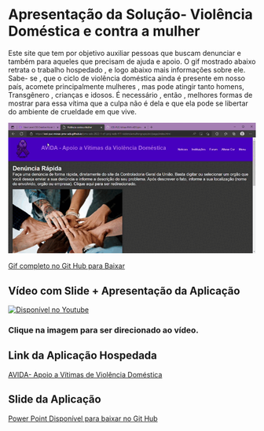 # Apresentação da Solução- Violência Doméstica e contra a mulher 

Este site que tem por objetivo auxiliar pessoas que buscam denunciar e também para aqueles que precisam de ajuda e apoio. O gif mostrado abaixo retrata o trabalho hospedado , e logo abaixo mais informações sobre ele. Sabe- se , que o ciclo de violência doméstica ainda é presente em nosso país, acomete principalmente mulheres , mas pode atingir tanto homens, Transgênero , crianças e idosos. É necessário , então , melhores formas de mostrar para essa vítima que a culpa não é dela e que ela pode se libertar do ambiente de crueldade em que vive. 

![Gif aplicação](https://github.com/ICEI-PUC-Minas-PMV-ADS/pmv-ads-2022-1-e1-proj-web-t11-violenciamulhergrupo/blob/main/Viol%C3%AAncia%20contra%20a%20Mulher%20e%20mais%202%20p%C3%A1ginas%20-%20Pessoal%20%E2%80%94%20Microsoft_%20Edge%202022-06-25%2021-21-07.gif)

[Gif completo no Git Hub para Baixar]()


## Vídeo com Slide + Apresentação da Aplicação

[![Disponível no Youtube](https://github.com/ICEI-PUC-Minas-PMV-ADS/pmv-ads-2022-1-e1-proj-web-t11-violenciamulhergrupo/blob/main/site%20violencia%20dom%C3%A9stica.jpeg)](https://youtu.be/tDxTJ4xP86M "Vídeo com slide + Apresentação da aplicaçao")


### Clique na imagem para ser direcionado ao vídeo. 


 ## Link da Aplicação Hospedada
 [AVIDA- Apoio a Vítimas de Violência Doméstica](https://icei-puc-minas-pmv-ads.github.io/pmv-ads-2022-1-e1-proj-web-t11-violenciamulhergrupo/src/page/index.html)



## Slide da Aplicação
[Power Point ](https://sgapucminasbr.sharepoint.com/:p:/s/Grupo7-Projetowebfront-ed/EZHmggxklStAigwnt0kZsOQBGlZFwaUXaWNUHQcole-0jA?e=iWmTj9)
[Disponível para baixar no Git Hub]( https://github.com/ICEI-PUC-Minas-PMV-ADS/pmv-ads-2022-1-e1-proj-web-t11-violenciamulhergrupo/blob/main/Slide%20Grupo%20Viol%C3%AAncia%20contra%20a%20Mulher.pptx)
